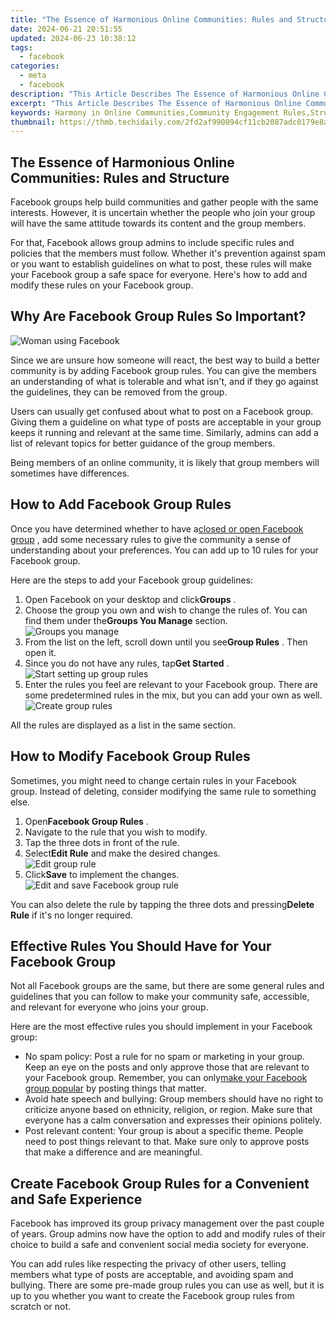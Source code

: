 ```yaml
---
title: "The Essence of Harmonious Online Communities: Rules and Structure"
date: 2024-06-21 20:51:55
updated: 2024-06-23 10:38:12
tags:
  - facebook
categories:
  - meta
  - facebook
description: "This Article Describes The Essence of Harmonious Online Communities: Rules and Structure"
excerpt: "This Article Describes The Essence of Harmonious Online Communities: Rules and Structure"
keywords: Harmony in Online Communities,Community Engagement Rules,Structure for Safe Net,Building Online Trust,Netiquette Principles,Social Media Guidelines,Constructive Digital Spaces
thumbnail: https://thmb.techidaily.com/2fd2af990894cf11cb2087adc0179e8a43be6adf1916f6c8fc284b58583f1b79.jpg
---
```


## The Essence of Harmonious Online Communities: Rules and Structure

 Facebook groups help build communities and gather people with the same interests. However, it is uncertain whether the people who join your group will have the same attitude towards its content and the group members.

 For that, Facebook allows group admins to include specific rules and policies that the members must follow. Whether it's prevention against spam or you want to establish guidelines on what to post, these rules will make your Facebook group a safe space for everyone. Here's how to add and modify these rules on your Facebook group.

## Why Are Facebook Group Rules So Important?

![Woman using Facebook](https://static1.makeuseofimages.com/wordpress/wp-content/uploads/2022/11/Woman-using-Facebook.jpg)

 Since we are unsure how someone will react, the best way to build a better community is by adding Facebook group rules. You can give the members an understanding of what is tolerable and what isn't, and if they go against the guidelines, they can be removed from the group.

 Users can usually get confused about what to post on a Facebook group. Giving them a guideline on what type of posts are acceptable in your group keeps it running and relevant at the same time. Similarly, admins can add a list of relevant topics for better guidance of the group members.

 Being members of an online community, it is likely that group members will sometimes have differences.

## How to Add Facebook Group Rules

 Once you have determined whether to have a[closed or open Facebook group](https://www.makeuseof.com/tag/facebook-closed-secret-groups/) , add some necessary rules to give the community a sense of understanding about your preferences. You can add up to 10 rules for your Facebook group.

Here are the steps to add your Facebook group guidelines:

1. Open Facebook on your desktop and click**Groups** .
2. Choose the group you own and wish to change the rules of. You can find them under the**Groups You Manage** section.  
![Groups you manage](https://static1.makeuseofimages.com/wordpress/wp-content/uploads/2022/11/Groups-you-manage.jpg)
3. From the list on the left, scroll down until you see**Group Rules** . Then open it.
4. Since you do not have any rules, tap**Get Started** .  
![Start setting up group rules](https://static1.makeuseofimages.com/wordpress/wp-content/uploads/2022/11/Start-setting-up-group-rules.jpg)
5. Enter the rules you feel are relevant to your Facebook group. There are some predetermined rules in the mix, but you can add your own as well.  
![Create group rules](https://static1.makeuseofimages.com/wordpress/wp-content/uploads/2022/11/Create-group-rules.jpg)

All the rules are displayed as a list in the same section.

## How to Modify Facebook Group Rules

 Sometimes, you might need to change certain rules in your Facebook group. Instead of deleting, consider modifying the same rule to something else.

1. Open**Facebook Group Rules** .
2. Navigate to the rule that you wish to modify.
3. Tap the three dots in front of the rule.
4. Select**Edit Rule** and make the desired changes.  
![Edit group rule](https://static1.makeuseofimages.com/wordpress/wp-content/uploads/2022/11/Edit-group-rule.jpg)
5. Click**Save** to implement the changes.  
![Edit and save Facebook group rule](https://static1.makeuseofimages.com/wordpress/wp-content/uploads/2022/11/Edit-and-save-Facebook-group-rule.jpg)

 You can also delete the rule by tapping the three dots and pressing**Delete Rule** if it's no longer required.

## Effective Rules You Should Have for Your Facebook Group

 Not all Facebook groups are the same, but there are some general rules and guidelines that you can follow to make your community safe, accessible, and relevant for everyone who joins your group.

 Here are the most effective rules you should implement in your Facebook group:

* No spam policy: Post a rule for no spam or marketing in your group. Keep an eye on the posts and only approve those that are relevant to your Facebook group. Remember, you can only[make your Facebook group popular](https://www.makeuseof.com/tag/facebook-group-popular-weekly-facebook-tips/) by posting things that matter.
* Avoid hate speech and bullying: Group members should have no right to criticize anyone based on ethnicity, religion, or region. Make sure that everyone has a calm conversation and expresses their opinions politely.
* Post relevant content: Your group is about a specific theme. People need to post things relevant to that. Make sure only to approve posts that make a difference and are meaningful.

## Create Facebook Group Rules for a Convenient and Safe Experience

 Facebook has improved its group privacy management over the past couple of years. Group admins now have the option to add and modify rules of their choice to build a safe and convenient social media society for everyone.

 You can add rules like respecting the privacy of other users, telling members what type of posts are acceptable, and avoiding spam and bullying. There are some pre-made group rules you can use as well, but it is up to you whether you want to create the Facebook group rules from scratch or not.


<ins class="adsbygoogle"
     style="display:block"
     data-ad-format="autorelaxed"
     data-ad-client="ca-pub-7571918770474297"
     data-ad-slot="1223367746"></ins>



<ins class="adsbygoogle"
     style="display:block"
     data-ad-client="ca-pub-7571918770474297"
     data-ad-slot="8358498916"
     data-ad-format="auto"
     data-full-width-responsive="true"></ins>

